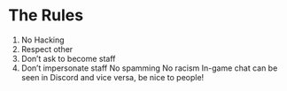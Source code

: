 # The Rules
1. No Hacking
2. Respect other
3. Don’t ask to become staff
4. Don’t impersonate staff
No spamming
No racism
In-game chat can be seen in Discord and vice versa, be nice to people!
